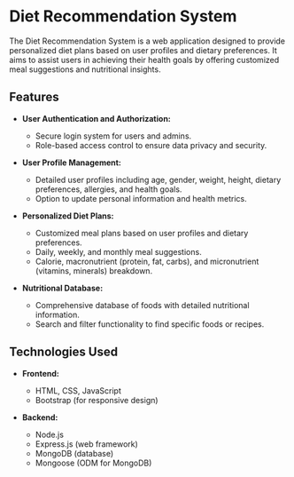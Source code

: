 # Diet Recommendation System

The Diet Recommendation System is a web application designed to provide personalized diet plans based on user profiles and dietary preferences. It aims to assist users in achieving their health goals by offering customized meal suggestions and nutritional insights.

## Features

- **User Authentication and Authorization:**
  - Secure login system for users and admins.
  - Role-based access control to ensure data privacy and security.

- **User Profile Management:**
  - Detailed user profiles including age, gender, weight, height, dietary preferences, allergies, and health goals.
  - Option to update personal information and health metrics.

- **Personalized Diet Plans:**
  - Customized meal plans based on user profiles and dietary preferences.
  - Daily, weekly, and monthly meal suggestions.
  - Calorie, macronutrient (protein, fat, carbs), and micronutrient (vitamins, minerals) breakdown.

- **Nutritional Database:**
  - Comprehensive database of foods with detailed nutritional information.
  - Search and filter functionality to find specific foods or recipes.

## Technologies Used

- **Frontend:**
  - HTML, CSS, JavaScript
  - Bootstrap (for responsive design)

- **Backend:**
  - Node.js
  - Express.js (web framework)
  - MongoDB (database)
  - Mongoose (ODM for MongoDB)
